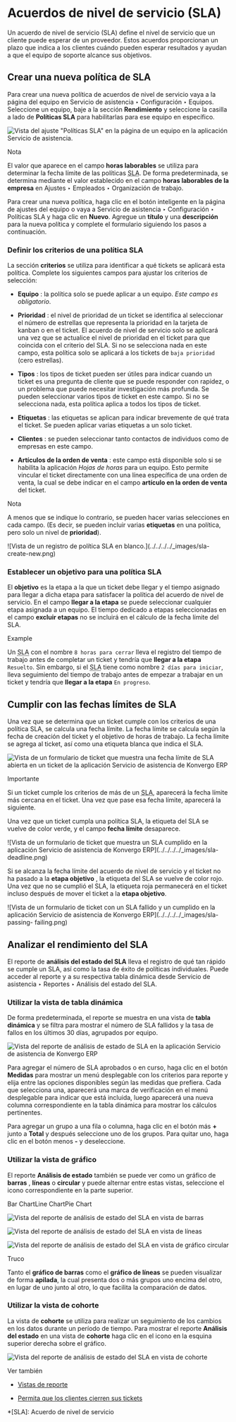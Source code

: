 # Acuerdos de nivel de servicio (SLA)

Un acuerdo de nivel de servicio (SLA) define el nivel de servicio que un
cliente puede esperar de un proveedor. Estos acuerdos proporcionan un plazo
que indica a los clientes cuándo pueden esperar resultados y ayudan a que el
equipo de soporte alcance sus objetivos.

## Crear una nueva política de SLA

Para crear una nueva política de acuerdos de nivel de servicio vaya a la
página del equipo en Servicio de asistencia ‣ Configuración ‣ Equipos.
Seleccione un equipo, baje a la sección **Rendimiento** y seleccione la
casilla a lado de **Políticas SLA** para habilitarlas para ese equipo en
específico.

![Vista del ajuste "Políticas SLA" en la página de un equipo en la aplicación
Servicio de asistencia.](../../../../_images/sla-enable.png)
<div class="alert alert-primary">
<p class="alert-title">
Nota</p><p>El valor que aparece en el campo <b>horas laborables</b> se utiliza para determinar la fecha límite de las políticas <abbr title="Acuerdo de nivel de servicio">SLA</abbr>. De forma predeterminada, se determina mediante el valor establecido en el campo <b>horas laborables de la empresa</b> en Ajustes ‣ Empleados ‣ Organización de trabajo.</p>
</div>

Para crear una nueva política, haga clic en el botón inteligente en la página
de ajustes del equipo o vaya a Servicio de asistencia ‣ Configuración ‣
Políticas SLA y haga clic en **Nuevo**. Agregue un **título** y una
**descripción** para la nueva política y complete el formulario siguiendo los
pasos a continuación.

### Definir los criterios de una política SLA

La sección **criterios** se utiliza para identificar a qué tickets se aplicará
esta política. Complete los siguientes campos para ajustar los criterios de
selección:

  * **Equipo** : la política solo se puede aplicar a un equipo. _Este campo es obligatorio_.

  * **Prioridad** : el nivel de prioridad de un ticket se identifica al seleccionar el número de estrellas que representa la prioridad en la tarjeta de kanban o en el ticket. El acuerdo de nivel de servicio solo se aplicará una vez que se actualice el nivel de prioridad en el ticket para que coincida con el criterio del SLA. Si no se selecciona nada en este campo, esta política solo se aplicará a los tickets de `baja prioridad` (cero estrellas).

  * **Tipos** : los tipos de ticket pueden ser útiles para indicar cuando un ticket es una pregunta de cliente que se puede responder con rapidez, o un problema que puede necesitar investigación más profunda. Se pueden seleccionar varios tipos de ticket en este campo. Si no se selecciona nada, esta política aplica a todos los tipos de ticket.

  * **Etiquetas** : las etiquetas se aplican para indicar brevemente de qué trata el ticket. Se pueden aplicar varias etiquetas a un solo ticket.

  * **Clientes** : se pueden seleccionar tanto contactos de individuos como de empresas en este campo.

  * **Artículos de la orden de venta** : este campo está disponible solo si se habilita la aplicación _Hojas de horas_ para un equipo. Esto permite vincular el ticket directamente con una línea específica de una orden de venta, la cual se debe indicar en el campo **artículo en la orden de venta** del ticket.

<div class="alert alert-primary">
<p class="alert-title">
Nota</p><p>A menos que se indique lo contrario, se pueden hacer varias selecciones en cada campo. (Es decir, se pueden incluir varias <b>etiquetas</b> en una política, pero solo un nivel de <b>prioridad</b>).</p>
</div> ![Vista de un registro de política SLA en
blanco.](../../../../_images/sla-create-new.png)

### Establecer un objetivo para una política SLA

El **objetivo** es la etapa a la que un ticket debe llegar y el tiempo
asignado para llegar a dicha etapa para satisfacer la política del acuerdo de
nivel de servicio. En el campo **llegar a la etapa** se puede seleccionar
cualquier etapa asignada a un equipo. El tiempo dedicado a etapas
seleccionadas en el campo **excluir etapas** no se incluirá en el cálculo de
la fecha límite del SLA.

<div class="alert alert-success">
<p class="alert-title">
Example</p><p>Un <abbr title="Acuerdo de nivel de servicio">SLA</abbr> con el nombre <code>8 horas para cerrar</code> lleva el registro del tiempo de trabajo antes de completar un ticket y tendría que <b>llegar a la etapa</b> <code>Resuelto</code>. Sin embargo, si el <abbr title="Acuerdo de nivel de servicio">SLA</abbr> tiene como nombre <code>2 días para iniciar</code>, lleva seguimiento del tiempo de trabajo antes de empezar a trabajar en un ticket y tendría que <b>llegar a la etapa</b> <code>En progreso</code>.</p>
</div>

## Cumplir con las fechas límites de SLA

Una vez que se determina que un ticket cumple con los criterios de una
política SLA, se calcula una fecha límite. La fecha límite se calcula según la
fecha de creación del ticket y el objetivo de horas de trabajo. La fecha
límite se agrega al ticket, así como una etiqueta blanca que indica el SLA.

![Vista de un formulario de ticket que muestra una fecha límite de SLA abierta
en un ticket de la aplicación Servicio de asistencia de
Konvergo ERP](../../../../_images/sla-open-deadline.png) <div class="alert alert-warning">
<p class="alert-title">
Importante</p><p>Si un ticket cumple los criterios de más de un <abbr title="Acuerdo de nivel de servicio">SLA</abbr>, aparecerá la fecha límite más cercana en el ticket. Una vez que pase esa fecha límite, aparecerá la siguiente.</p>
</div>

Una vez que un ticket cumpla una política SLA, la etiqueta del SLA se vuelve
de color verde, y el campo **fecha límite** desaparece.

![Vista de un formulario de ticket que muestra un SLA cumplido en la
aplicación Servicio de asistencia de Konvergo ERP](../../../../_images/sla-
deadline.png)

Si se alcanza la fecha límite del acuerdo de nivel de servicio y el ticket no
ha pasado a la **etapa objetivo** , la etiqueta del SLA se vuelve de color
rojo. Una vez que no se cumplió el SLA, la etiqueta roja permanecerá en el
ticket incluso después de mover el ticket a la **etapa objetivo**.

![Vista de un formulario de ticket con un SLA fallido y un cumplido en la
aplicación Servicio de asistencia de Konvergo ERP](../../../../_images/sla-passing-
failing.png)

## Analizar el rendimiento del SLA

El reporte de **análisis del estado del SLA** lleva el registro de qué tan
rápido se cumple un SLA, así como la tasa de éxito de políticas individuales.
Puede acceder al reporte y a su respectiva tabla dinámica desde Servicio de
asistencia ‣ Reportes ‣ Análisis del estado del SLA.

### Utilizar la vista de tabla dinámica

De forma predeterminada, el reporte se muestra en una vista de **tabla
dinámica** y se filtra para mostrar el número de SLA fallidos y la tasa de
fallos en los últimos 30 días, agrupados por equipo.

![Vista del reporte de análisis de estado de SLA en la aplicación Servicio de
asistencia de Konvergo ERP ](../../../../_images/sla-status-analysis.png)

Para agregar el número de SLA aprobados o en curso, haga clic en el botón
**Medidas** para mostrar un menú desplegable con los criterios para reporte y
elija entre las opciones disponibles según las medidas que prefiera. Cada que
selecciona una, aparecerá una marca de verificación en el menú desplegable
para indicar que está incluida, luego aparecerá una nueva columna
correspondiente en la tabla dinámica para mostrar los cálculos pertinentes.

Para agregar un grupo a una fila o columna, haga clic en el botón más **+**
junto a **Total** y después seleccione uno de los grupos. Para quitar uno,
haga clic en el botón menos **-** y deseleccione.

### Utilizar la vista de gráfico

El reporte **Análisis de estado** también se puede ver como un gráfico de
**barras** , **líneas** o **circular** y puede alternar entre estas vistas,
seleccione el icono correspondiente en la parte superior.

Bar ChartLine ChartPie Chart

![Vista del reporte de análisis de estado del SLA en vista de
barras](../../../../_images/sla-report-bar.png)

![Vista del reporte de análisis de estado del SLA en vista de
líneas](../../../../_images/sla-report-line.png)

![Vista del reporte de análisis de estado del SLA en vista de gráfico
circular](../../../../_images/sla-report-pie.png)

<div class="alert alert-info">
<p class="alert-title">
Truco</p><p>Tanto el <b>gráfico de barras</b> como el <b>gráfico de líneas</b> se pueden visualizar de forma <b>apilada</b>, la cual presenta dos o más grupos uno encima del otro, en lugar de uno junto al otro, lo que facilita la comparación de datos.</p>
</div>

### Utilizar la vista de cohorte

La vista de **cohorte** se utiliza para realizar un seguimiento de los cambios
en los datos durante un período de tiempo. Para mostrar el reporte **Análisis
del estado** en una vista de **cohorte** haga clic en el icono en la esquina
superior derecha sobre el gráfico.

![Vista del reporte de análisis de estado del SLA en vista de
cohorte](../../../../_images/sla-report-cohort.png) <div class="alert alert-secondary">
<p class="alert-title">
Ver también</p><ul>
<li><p><a href="../../../essentials/reporting#reporting-views"><span class="std std-ref">Vistas de reporte</span></a></p></li>
<li><p><a href="../advanced/close_tickets">Permita que los clientes cierren sus tickets</a></p></li>
</ul>
</div>

  *[SLA]: Acuerdo de nivel de servicio

